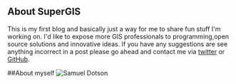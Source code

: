 <!--
.. title: About
.. slug: about
.. date: 2017-12-11 21:45:27 UTC
.. tags: 
.. category: 
.. link: 
.. description: 
.. type: text
-->

## About SuperGIS 
This is my first blog and basically just a way for me to share fun stuff I'm working on. I'd like to expose more GIS professionals to programming,open source solutions and innovative ideas. If you have any suggestions are see anything incorrect in a post please go ahead and contact me via [twitter](https://twitter.com/nostodmas) or [GitHub](https://github.com/samdotson1992). 


##About myself
![Samuel Dotson](/assets/images/selfie "Samuel Dotson")
